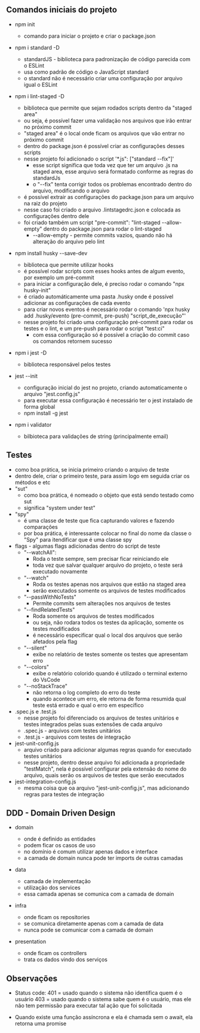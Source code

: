 ## Comandos iniciais do projeto

- npm init 
    - comando para iniciar o projeto e criar o package.json

- npm i standard -D 
    - standardJS - biblioteca para padronização de código parecida com o ESLint
    - usa como padrão de código o JavaScript standard
    - o standard não é necessário criar uma configuração por arquivo igual o ESLint

- npm i lint-staged -D
    - biblioteca que permite que sejam rodados scripts dentro da "staged area"
    - ou seja, é possível fazer uma validação nos arquivos que irão entrar no próximo commit
    - "staged area" é o local onde ficam os arquivos que vão entrar no próximo commit
    - dentro do package.json é possível criar as configurações desses scripts
    - nesse projeto foi adicionado o script '*.js": ["standard --fix"]'
        - esse script significa que toda vez que ter um arquivo .js na staged area, esse arquivo será formatado conforme as regras do standardJs
        - o "--fix" tenta corrigir todos os problemas encontrado dentro do arquivo, modificando o arquivo
    - é possível extrair as configurações do package.json para um arquivo na raiz do projeto
    - nesse caso foi criado o arquivo .lintstagedrc.json e colocada as configurações dentro dele
    - foi criado também um script "pre-commit": "lint-staged --allow-empty" dentro do package.json para rodar o lint-staged
        - --allow-empty - permite commits vazios, quando não há alteração do arquivo pelo lint

- npm install husky --save-dev
    - biblioteca que permite utilizar hooks
    - é possível rodar scripts com esses hooks antes de algum evento, por exemplo um pré-commit
    - para iniciar a configuração dele, é preciso rodar o comando "npx husky-init"
    - é criado automáticamente uma pasta .husky onde é possível adicionar as configurações de cada evento
    - para criar novos eventos é necessário rodar o comando 'npx husky add .husky/evento (pre-commit, pre-push) "script_de_execução"'
    - nesse projeto foi criado uma configuração pré-commit para rodar os testes e o lint, e um pre-push para rodar o script "test:ci"
        - com essa configuração só é possível a criação do commit caso os comandos retornem sucesso   

- npm i jest -D
    - biblioteca responsável pelos testes
- jest --init
    - configuração inicial do jest no projeto, criando automaticamente o arquivo "jest.config.js"
    - para executar essa configuração é necessário ter o jest instalado de forma global
    - npm install -g jest

- npm i validator
    - bilbioteca para validações de string (principalmente email)

## Testes
- como boa prática, se inicia primeiro criando o arquivo de teste
- dentro dele, criar o primeiro teste, para assim logo em seguida criar os métodos e etc
- "sut" 
    - como boa prática, é nomeado o objeto que está sendo testado como sut
    - significa "system under test"
- "spy"
    - é uma classe de teste que fica capturando valores e fazendo comparações
    - por boa prática, é interessante colocar no final do nome da classe o "Spy" para itendificar que é uma classe spy
- flags - algumas flags adicionadas dentro do script de teste
    - "--watchAll":
        - Roda o teste sempre, sem precisar ficar reiniciando ele
        - toda vez que salvar qualquer arquivo do projeto, o teste será executado novamente
    - "--watch"
        - Roda os testes apenas nos arquivos que estão na staged area
        - serão executados somente os arquivos de testes modificados
    - "--passWithNoTests" 
        - Permite commits sem alterações nos arquivos de testes
    - "--findRelatedTests"
        - Roda somente os arquivos de testes modificados
        - ou seja, não rodara todos os testes da aplicação, somente os testes modificados 
        - é necessário especificar qual o local dos arquivos que serão afetados pela flag
    - "--silent"
        - exibe no relatório de testes somente os testes que apresentam erro
    - "--colors"
        - exibe o relatório colorido quando é utilizado o terminal externo do VsCode
    - "--noStackTrace"
        - não retorna o log completo do erro do teste
        - quando acontece um erro, ele retorna  de forma resumida qual teste está errado e qual
        o erro em específico
- .spec.js e .test.js
    - nesse projeto foi diferenciado os arquivos de testes unitários e testes integrados pelas suas extensões de cada arquivo
    - .spec.js - arquivos com testes unitários
    - .test.js - arquivos com testes de integração
- jest-unit-config.js
    - arquivo criado para adicionar algumas regras quando for executado testes unitários
    - nesse projeto, dentro desse arquivo foi adicionada a propriedade "testMatch", nela é possível configurar pela extensão do nome do arquivo, 
    quais serão os arquivos de testes que serão executados
- jest-integration-config.js
    - mesma coisa que oa arquivo "jest-unit-config.js", mas adicionando regras para testes de integração

## DDD - Domain Driven Design

- domain
    - onde é definido as entidades
    - podem ficar os casos de uso
    - no domínio é comum utilizar apenas dados e interface
    - a camada de domain nunca pode ter imports de outras camadas

- data
    - camada de implementação
    - utilização dos services
    - essa camada apenas se comunica com a camada de domain

- infra
    - onde ficam os repositories
    - se comunica diretamente apenas com a camada de data
    - nunca pode se comunicar com a camada de domain

- presentation
    - onde ficam os controllers
    - trata os dados vindo dos serviços

## Observações
- Status code: 401 = usado quando o sistema não identifica quem é o usuário
               403 = usado quando o sistema sabe quem é o usuário, mas ele não tem permissão para executar tal ação que foi solicitada

- Quando existe uma função assíncrona e ela é chamada sem o await, ela retorna uma promise

